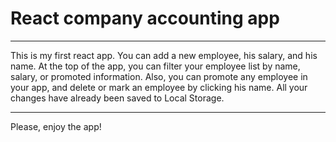 # React company accounting app

---

This is my first react app. You can add a new employee, his salary, and his name.
At the top of the app, you can filter your employee list by name, salary, or promoted information.
Also, you can promote any employee in your app, and delete or mark an employee by clicking his name. All your changes have already been saved to Local Storage.

---

Please, enjoy the app!
